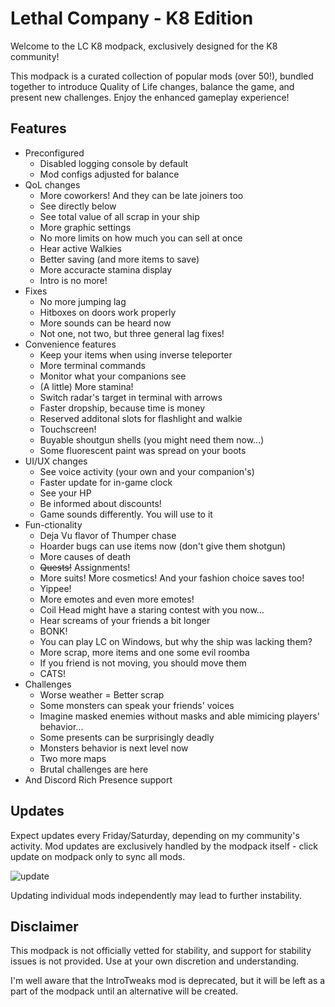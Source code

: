 # Lethal Company - K8 Edition

Welcome to the LC K8 modpack, exclusively designed for the K8 community!

This modpack is a curated collection of popular mods (over 50!), bundled together to introduce Quality of Life changes, balance the game, and present new challenges. Enjoy the enhanced gameplay experience!

## Features

- Preconfigured
    - Disabled logging console by default
    - Mod configs adjusted for balance
- QoL changes
    - More coworkers! And they can be late joiners too
    - See directly below
    - See total value of all scrap in your ship
    - More graphic settings
    - No more limits on how much you can sell at once
    - Hear active Walkies
    - Better saving (and more items to save)
    - More accuracte stamina display
    - Intro is no more!
- Fixes
    - No more jumping lag
    - Hitboxes on doors work properly
    - More sounds can be heard now
    - Not one, not two, but three general lag fixes! 
- Convenience features
    - Keep your items when using inverse teleporter
    - More terminal commands
    - Monitor what your companions see
    - (A little) More stamina!
    - Switch radar's target in terminal with arrows
    - Faster dropship, because time is money
    - Reserved additonal slots for flashlight and walkie
    - Touchscreen!
    - Buyable shoutgun shells (you might need them now...)
    - Some fluorescent paint was spread on your boots
- UI/UX changes
    - See voice activity (your own and your companion's)
    - Faster update for in-game clock
    - See your HP
    - Be informed about discounts!
    - Game sounds differently. You will use to it
- Fun-ctionality
    - Deja Vu flavor of Thumper chase
    - Hoarder bugs can use items now (don't give them shotgun)
    - More causes of death
    - ~~Quests!~~ Assignments!
    - More suits! More cosmetics! And your fashion choice saves too!
    - Yippee!
    - More emotes and even more emotes!
    - Coil Head might have a staring contest with you now...
    - Hear screams of your friends a bit longer
    - BONK!
    - You can play LC on Windows, but why the ship was lacking them?
    - More scrap, more items and one some evil roomba
    - If you friend is not moving, you should move them
    - CATS!
- Challenges
    - Worse weather = Better scrap
    - Some monsters can speak your friends' voices
    - Imagine masked enemies without masks and able mimicing players' behavior...
    - Some presents can be surprisingly deadly
    - Monsters behavior is next level now
    - Two more maps
    - Brutal challenges are here
- And Discord Rich Presence support

## Updates

Expect updates every Friday/Saturday, depending on my community's activity. Mod updates are exclusively handled by the modpack itself - click update on modpack only to sync all mods.

![update](https://i.imgur.com/Gl5T4po.png)

Updating individual mods independently may lead to further instability.

## Disclaimer

This modpack is not officially vetted for stability, and support for stability issues is not provided. Use at your own discretion and understanding.

I'm well aware that the IntroTweaks mod is deprecated, but it will be left as a part of the modpack until an alternative will be created.
